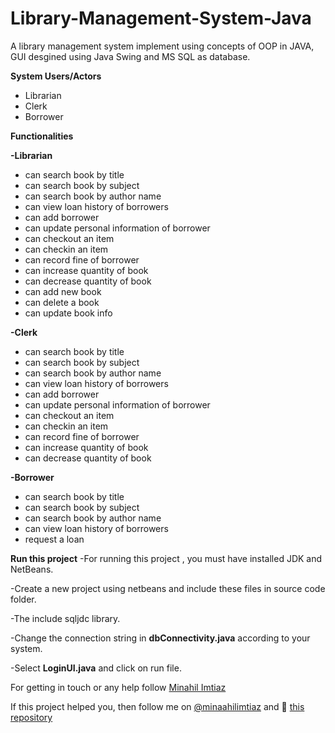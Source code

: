 # Library-Management-System-Java

A library management system implement using concepts of OOP in JAVA, GUI desgined using Java Swing and MS SQL as database.

**System Users/Actors**
- Librarian
- Clerk
- Borrower


**Functionalities**

**-Librarian**
   - can search book by title
   - can search book by subject
   - can search book by author name
   - can view loan history of borrowers
   - can add borrower
   - can update personal information of borrower
   - can checkout an item 
   - can checkin an item
   - can record fine of borrower
   - can increase quantity of book
   - can decrease quantity of book
   - can add new book 
   - can delete a book 
   - can update book info
   
   
   **-Clerk**
   - can search book by title
   - can search book by subject
   - can search book by author name
   - can view loan history of borrowers
   - can add borrower
   - can update personal information of borrower
   - can checkout an item 
   - can checkin an item
   - can record fine of borrower
   - can increase quantity of book
   - can decrease quantity of book
   
   **-Borrower**
   - can search book by title
   - can search book by subject
   - can search book by author name
   - can view loan history of borrowers
   - request a loan
   
   
  **Run this project**
  -For running this project , you must have installed JDK and NetBeans.
  
  -Create a new project using netbeans and include these files in source code folder.
  
  -The include sqljdc library.
  
  
  -Change the connection string in **dbConnectivity.java** according to your system.
  
  
  -Select **LoginUI.java** and click on run file.
  
  
  
  
  For getting in touch or any help follow [Minahil Imtiaz](https://www.linkedin.com/in/minahilimtiaz/)
  
  If this project helped you, then follow me on [@minaahilimtiaz](https://www.linkedin.com/in/minahilimtiaz/) and 🌟 [this repository](https://github.com/minaahilimtiaz/Library-Management-System-Java/)
  
  
 
 
        

